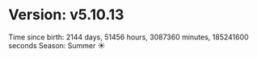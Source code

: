 # Version: v5.10.13
Time since birth: 2144 days, 51456 hours, 3087360 minutes, 185241600 seconds
Season: Summer ☀️
